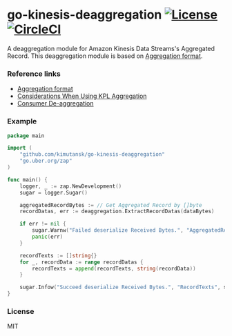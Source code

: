 # go-kinesis-deaggregation [![License][license-image]][license-url][![CircleCI][circleci-image]][circleci-build-status]

A deaggregation module for Amazon Kinesis Data Streams's Aggregated Record. 
This deaggregation module is based on [Aggregation format][aggregation-format].

### Reference links

- [Aggregation format][aggregation-format]
- [Considerations When Using KPL Aggregation][kpl-aggregation]
- [Consumer De-aggregation][de-aggregation]

### Example

```go
package main

import (
    "github.com/kimutansk/go-kinesis-deaggregation"
    "go.uber.org/zap"
)

func main() {
    logger, _ := zap.NewDevelopment()
    sugar = logger.Sugar()

    aggregatedRecordBytes := // Get Aggregated Record by []byte
    recordDatas, err := deaggregation.ExtractRecordDatas(dataBytes)

    if err != nil {
        sugar.Warnw("Failed deserialize Received Bytes.", "AggregatedRecordBytes", aggregatedRecordBytes)
        panic(err)
    }

    recordTexts := []string{}
    for _, recordData := range recordDatas {
        recordTexts = append(recordTexts, string(recordData))
    }

    sugar.Infow("Succeed deserialize Received Bytes.", "RecordTexts", strings.Join(recordTexts[:], ","))
}
```

### License
MIT

[license-image]: https://img.shields.io/badge/license-MIT-blue.svg?style=flat-square
[license-url]: LICENSE

[circleci-image]: https://circleci.com/gh/kimutansk/go-kinesis-deaggregation.svg?style=svg
[circleci-build-status]: https://circleci.com/gh/kimutansk/go-kinesis-deaggregation

[aggregation-format]: https://github.com/a8m/kinesis-producer/blob/master/aggregation-format.md
[kpl-aggregation]: http://docs.aws.amazon.com/kinesis/latest/dev/kinesis-producer-adv-aggregation.html
[de-aggregation]: http://docs.aws.amazon.com/kinesis/latest/dev/kinesis-kpl-consumer-deaggregation.html
